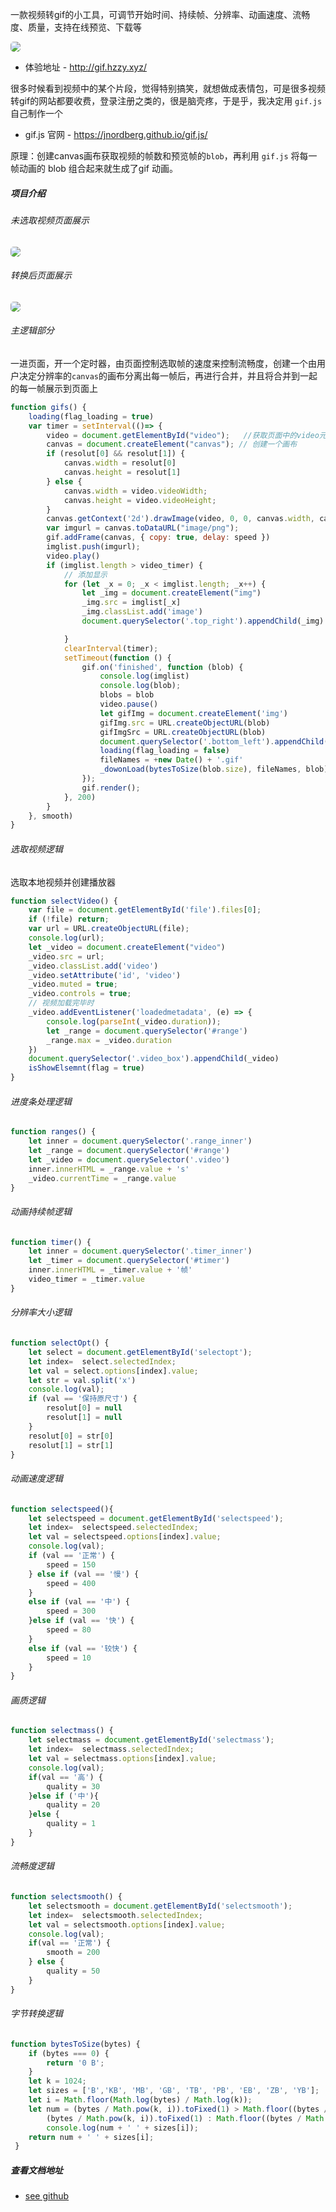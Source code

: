 <p>一款视频转gif的小工具，可调节开始时间、持续帧、分辨率、动画速度、流畅度、质量，支持在线预览、下载等</p>
<p align="left"><img style="border-radius:5px;" src="https://huazizhanye.oss-cn-beijing.aliyuncs.com/blogs/images/videoToGif/dow_gif.gif"/></p>

<!-- more -->
- 体验地址 - <http://gif.hzzy.xyz/>

很多时候看到视频中的某个片段，觉得特别搞笑，就想做成表情包，可是很多视频转gif的网站都要收费，登录注册之类的，很是脑壳疼，于是乎，我决定用 `gif.js` 自己制作一个

- gif.js 官网 - <https://jnordberg.github.io/gif.js/>
  
原理：创建canvas画布获取视频的帧数和预览帧的`blob`，再利用 `gif.js` 将每一帧动画的 blob 组合起来就生成了gif 动画。

##### 项目介绍
###### 未选取视频页面展示
<p align="left"><img style="border-radius:5px;" src="https://huazizhanye.oss-cn-beijing.aliyuncs.com/blogs/images/videoToGif/nofinish.png"/></p>

###### 转换后页面展示
<p align="left"><img style="border-radius:5px;" src="https://huazizhanye.oss-cn-beijing.aliyuncs.com/blogs/images/videoToGif/finish.png"/></p>

###### 主逻辑部分
一进页面，开一个定时器，由页面控制选取帧的速度来控制流畅度，创建一个由用户决定分辨率的`canvas`的画布分离出每一帧后，再进行合并，并且将合并到一起的每一帧展示到页面上
```JavaScript
function gifs() {
    loading(flag_loading = true)
    var timer = setInterval(()=> {
        video = document.getElementById("video");	//获取页面中的video元素
        canvas = document.createElement("canvas"); // 创建一个画布
        if (resolut[0] && resolut[1]) {
            canvas.width = resolut[0]
            canvas.height = resolut[1]
        } else {
            canvas.width = video.videoWidth;
            canvas.height = video.videoHeight;
        }
        canvas.getContext('2d').drawImage(video, 0, 0, canvas.width, canvas.height); // getContext:设置画布环境；drawImage:画画
        var imgurl = canvas.toDataURL("image/png");
        gif.addFrame(canvas, { copy: true, delay: speed })
        imglist.push(imgurl);
        video.play()
        if (imglist.length > video_timer) {
            // 添加显示
            for (let _x = 0; _x < imglist.length; _x++) {
                let _img = document.createElement("img")
                _img.src = imglist[_x]
                _img.classList.add('image')
                document.querySelector('.top_right').appendChild(_img)

            }
            clearInterval(timer);
            setTimeout(function () {
                gif.on('finished', function (blob) {
                    console.log(imglist)
                    console.log(blob);
                    blobs = blob
                    video.pause()
                    let gifImg = document.createElement('img')
                    gifImg.src = URL.createObjectURL(blob)
                    gifImgSrc = URL.createObjectURL(blob)
                    document.querySelector('.bottom_left').appendChild(gifImg)
                    loading(flag_loading = false)
                    fileNames = +new Date() + '.gif'
                    _dowonLoad(bytesToSize(blob.size), fileNames, blob)
                });
                gif.render();
            }, 200)
        }
    }, smooth)
}
```

###### 选取视频逻辑
选取本地视频并创建播放器
```JavaScript
function selectVideo() {
	var file = document.getElementById('file').files[0];
	if (!file) return;
	var url = URL.createObjectURL(file);
	console.log(url);
	let _video = document.createElement("video")
	_video.src = url;
	_video.classList.add('video')
	_video.setAttribute('id', 'video')
	_video.muted = true;
	_video.controls = true;
	// 视频加载完毕时
	_video.addEventListener('loadedmetadata', (e) => {
		console.log(parseInt(_video.duration));
		let _range = document.querySelector('#range')
		_range.max = _video.duration
	})
	document.querySelector('.video_box').appendChild(_video)
	isShowElsemnt(flag = true)
}
```

###### 进度条处理逻辑
```JavaScript
function ranges() {
	let inner = document.querySelector('.range_inner')
	let _range = document.querySelector('#range')
	let _video = document.querySelector('.video')
	inner.innerHTML = _range.value + 's'
	_video.currentTime = _range.value
}
```

###### 动画持续帧逻辑
```JavaScript
function timer() {
	let inner = document.querySelector('.timer_inner')
	let _timer = document.querySelector('#timer')
	inner.innerHTML = _timer.value + '帧'
	video_timer = _timer.value
}
```

###### 分辨率大小逻辑
```JavaScript
function selectOpt() {
	let select = document.getElementById('selectopt');
	let index=  select.selectedIndex; 
	let val = select.options[index].value;
	let str = val.split('x')
	console.log(val);
	if (val == '保持原尺寸') {
		resolut[0] = null
		resolut[1] = null
	}
	resolut[0] = str[0]
	resolut[1] = str[1]
}
```

###### 动画速度逻辑
```JavaScript
function selectspeed(){
	let selectspeed = document.getElementById('selectspeed');
	let index=  selectspeed.selectedIndex; 
	let val = selectspeed.options[index].value;
	console.log(val);
	if (val == '正常') {
		speed = 150
	} else if (val == '慢') {
		speed = 400
	}
	else if (val == '中') {
		speed = 300
	}else if (val == '快') {
		speed = 80
	}
	else if (val == '较快') {
		speed = 10
	}
}
```

###### 画质逻辑
```JavaScript
function selectmass() {
	let selectmass = document.getElementById('selectmass');
	let index=  selectmass.selectedIndex; 
	let val = selectmass.options[index].value;
	console.log(val);
	if(val == '高') {
		quality = 30
	}else if ('中'){
		quality = 20
	}else {
		quality = 1
	}
}
```

###### 流畅度逻辑
```JavaScript
function selectsmooth() {
	let selectsmooth = document.getElementById('selectsmooth');
	let index=  selectsmooth.selectedIndex; 
	let val = selectsmooth.options[index].value;
	console.log(val);
	if(val == '正常') {
		smooth = 200
	} else {
		quality = 50
	}
}
```

###### 字节转换逻辑
```JavaScript
function bytesToSize(bytes) {
	if (bytes === 0) {
	    return '0 B';
	}
    let k = 1024;
    let sizes = ['B','KB', 'MB', 'GB', 'TB', 'PB', 'EB', 'ZB', 'YB'];
    let i = Math.floor(Math.log(bytes) / Math.log(k));
    let num = (bytes / Math.pow(k, i)).toFixed(1) > Math.floor((bytes / Math.pow(k, i))) ?
        (bytes / Math.pow(k, i)).toFixed(1) : Math.floor((bytes / Math.pow(k, i)));
        console.log(num + ' ' + sizes[i]);
    return num + ' ' + sizes[i];
 }
```

##### 查看文档地址
* [see github](http://blog.hzzy.xyz/pages/0778e2/) 